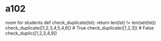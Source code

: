# a102
room for students
def check_duplicate(lst):
    return len(lst) != len(set(lst))
check_duplicate([1,2,3,4,5,4,6]) # True
check_duplicate([1,2,3]) # False
check_duplic([1,2,3,4,9]) 
